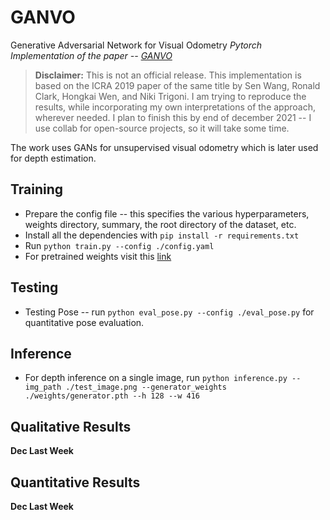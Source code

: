 # GANVO
Generative Adversarial Network for Visual Odometry
*Pytorch Implementation of the paper -- [GANVO](https://arxiv.org/pdf/1809.05786.pdf)*

> **Disclaimer:** This is not an official release. This implementation is based on the ICRA 2019 paper of the same title by Sen Wang, Ronald Clark, Hongkai Wen, and Niki Trigoni. I am trying to reproduce the results, while incorporating my own interpretations of the approach, wherever needed. I plan to finish this by end of december 2021 -- I use collab for open-source projects, so it will take some time.


The work uses GANs for unsupervised visual odometry which is later used for depth estimation.


## Training
- Prepare the config file -- this specifies the various hyperparameters, weights directory, summary, the root directory of the dataset, etc.
- Install all the dependencies with `pip install -r requirements.txt`
- Run `python train.py --config ./config.yaml`
- For pretrained weights visit this [link](#)

## Testing
- Testing Pose -- run `python eval_pose.py --config ./eval_pose.py` for quantitative pose evaluation.

## Inference
- For depth inference on a single image, run `python inference.py --img_path ./test_image.png --generator_weights ./weights/generator.pth --h 128 --w 416`
## Qualitative Results
**Dec Last Week**
## Quantitative Results
**Dec Last Week**

